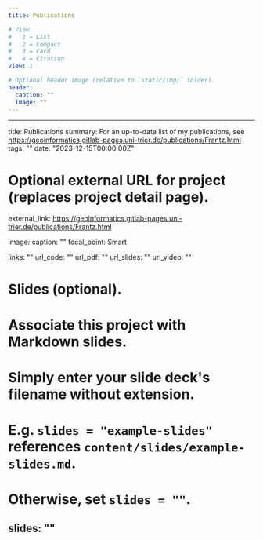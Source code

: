 ```yaml
---
title: Publications

# View.
#   1 = List
#   2 = Compact
#   3 = Card
#   4 = Citation
view: 1

# Optional header image (relative to `static/img/` folder).
header:
  caption: ""
  image: ""
---
```


---
title: Publications
summary: For an up-to-date list of my publications, see https://geoinformatics.gitlab-pages.uni-trier.de/publications/Frantz.html
tags: ""
date: "2023-12-15T00:00:00Z"

# Optional external URL for project (replaces project detail page).
external_link: https://geoinformatics.gitlab-pages.uni-trier.de/publications/Frantz.html

image:
  caption: ""
  focal_point: Smart

links: ""
url_code: ""
url_pdf: ""
url_slides: ""
url_video: ""

# Slides (optional).
#   Associate this project with Markdown slides.
#   Simply enter your slide deck's filename without extension.
#   E.g. `slides = "example-slides"` references `content/slides/example-slides.md`.
#   Otherwise, set `slides = ""`.
slides: ""
---

